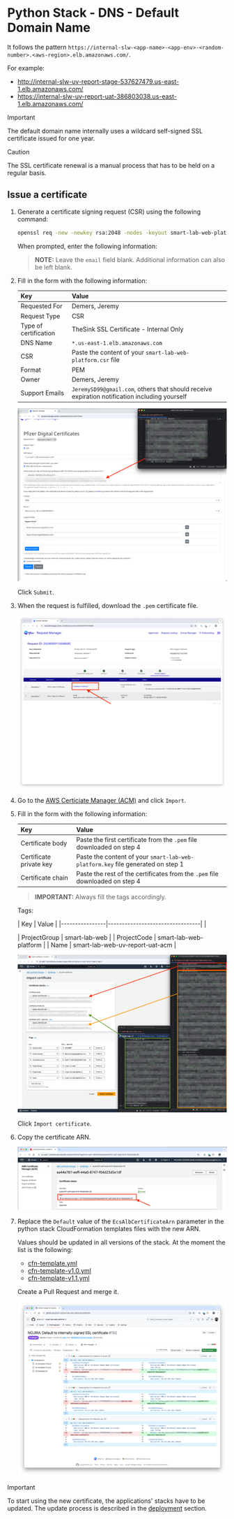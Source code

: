# Python Stack - DNS - Default Domain Name

It follows the pattern `https://internal-slw-<app-name>-<app-env>-<random-number>.<aws-region>.elb.amazonaws.com/`.

For example:

* http://internal-slw-uv-report-stage-537627479.us-east-1.elb.amazonaws.com/
* https://internal-slw-uv-report-uat-386803038.us-east-1.elb.amazonaws.com/

> [!IMPORTANT]
> The default domain name internally uses a wildcard self-signed SSL certificate issued for one year.

> [!CAUTION]
> The SSL certificate renewal is a manual process that has to be held on a regular basis.

## Issue a certificate

1. Generate a certificate signing request (CSR) using the following command:

    ```bash
    openssl req -new -newkey rsa:2048 -nodes -keyout smart-lab-web-platform.key -out smart-lab-web-platform.csr
    ```
   
   When prompted, enter the following information:


  
   > **NOTE:** Leave the `email` field blank. Additional information can also be left blank.


3. Fill in the form with the following information:

   | Key                   | Value                                                                                         |
   |-----------------------|-----------------------------------------------------------------------------------------------|
   | Requested For         | Demers, Jeremy                                                                                |
   | Request Type          | CSR                                                                                           |
   | Type of certification | TheSink SSL Certificate - Internal Only                                                       |
   | DNS Name              | `*.us-east-1.elb.amazonaws.com`                                                               |
   | CSR                   | Paste the content of your `smart-lab-web-platform.csr` file                                   |
   | Format                | PEM                                                                                           |
   | Owner                 | Demers, Jeremy                                                                                |
   | Support Emails        | `JeremySD99@gmail.com`, others that should receive expiration notification including yourself |

   ![dns--default--request-manager.png](img/dns--default--request-manager.png)

   Click `Submit`.

4. When the request is fulfilled, download the `.pem` certificate file.

   ![dns--default--download.png](img/dns--default--download.png)

5. Go to the [AWS Certiciate Manager (ACM)](https://us-east-1.console.aws.amazon.com/acm/home?region=us-east-1#/certificates/list) and click `Import`.

6. Fill in the form with the following information:

   | Key                     | Value                                                                           |
   |-------------------------|---------------------------------------------------------------------------------|
   | Certificate body        | Paste the first certificate from the `.pem` file downloaded on step 4           |
   | Certificate private key | Paste the content of your `smart-lab-web-platform.key` file generated on step 1 |
   | Certificate chain       | Paste the rest of the certificates from the `.pem` file downloaded on step 4    |

   > **IMPORTANT:** Always fill the tags accordingly.

    Tags:

   | Key            | Value                           |
   |----------------|---------------------------------| |

   | ProjectGroup   | smart-lab-web                   |
   | ProjectCode    | smart-lab-web-platform          |
   | Name           | smart-lab-web-uv-report-uat-acm |

   ![dns--default--acm.png](img/dns--default--acm.png)

   Click `Import certificate`.
   
7. Copy the certificate ARN.

   ![dns--default--certificate-arn.png](img/dns--default--certificate-arn.png)

8. Replace the `Default` value of the `EcsAlbCertificateArn` parameter in the python stack CloudFormation templates files with the new ARN.

   Values should be updated in all versions of the stack. At the moment the list is the following:
   - [cfn-template.yml](https://github.com/JeremyDemers/the-sink/blob/main/stacks/python/cfn-template.yml)
   - [cfn-template-v1.0.yml](https://github.com/JeremyDemers/the-sink/blob/main/stacks/python/cfn-template-v1.0.yml)
   - [cfn-template-v1.1.yml](https://github.com/JeremyDemers/the-sink/blob/main/stacks/python/cfn-template-v1.1.yml)

   Create a Pull Request and merge it.

   ![dns--default--param.png](img/dns--default--param.png)

> [!IMPORTANT]
> To start using the new certificate, the applications' stacks have to be updated.
> The update process is described in the [deployment](../../deploy) section.
